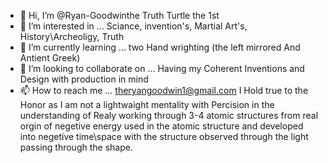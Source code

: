 - 👋 Hi, I’m @Ryan-Goodwinthe Truth Turtle the 1st
- 👀 I’m interested in ... Sciance, invention's, Martial Art's, History\Archeoligy, Truth 
- 🌱 I’m currently learning ... two Hand wrighting (the left mirrored And Antient Greek)
- 💞️ I’m looking to collaborate on ... Having my Coherent Inventions and Design with production in mind
- 📫 How to reach me ... theryangoodwin1@gmail.com
I Hold true to the Honor as I am not a lightwaight mentality with Percision in the understanding of Realy working through 3-4 atomic structures
from real orgin of negetive energy used in the atomic structure and developed into negetive time\space with the structure observed through the
light passing through the shape.
<!---
Ryan-Goodwinthe/Ryan-Goodwinthe is a ✨ special ✨ repository because its `README.md` (this file) appears on your GitHub profile.
You can click the Preview link to take a look at your changes.
--->
